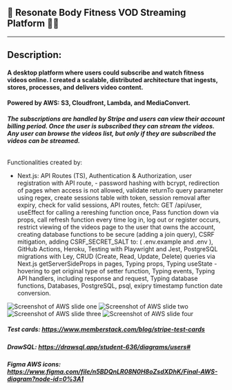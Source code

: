 ## 🍑 Resonate Body Fitness VOD Streaming Platform 💪🏽
______________________________________________________
Description:  
------------------------------------------------------
#### A desktop platform where users could subscribe and watch fitness videos online. I created a scalable, distributed architecture that ingests, stores, processes, and delivers video content.
#### Powered by AWS: S3, Cloudfront, Lambda, and MediaConvert.
##### The subscriptions are handled by Stripe and users can view their account billing period. Once the user is subscribed they can stream the videos. Any user can browse the videos list, but only if they are subscribed the videos can be streamed.
######
Functionalities created by: 
-	Next.js: API Routes (TS), Authentication & Authorization, user registration with API route, -	password hashing with bcrypt, redirection of pages when access is not allowed, validate returnTo query parameter using regex, create sessions table with token, session removal after expiry, check for valid sessions, API routes, fetch: GET /api/user, useEffect for calling a rereshing function once, Pass function down via props, call refresh function every time log in, log out or register occurs, restrict viewing of the videos page to the user that owns the account, creating database functions to be secure (adding a join query), CSRF mitigation, adding CSRF_SECRET_SALT to: ( .env.example and .env ), GitHub Actions, Heroku, Testing with Playwright and Jest, PostgreSQL migrations with Ley, CRUD (Create, Read, Update, Delete) queries via Next.js getServerSideProps in pages, Typing props, Typing useState - hovering to get original type of setter function, Typing events, Typing API handlers, including response and request, Typing database functions, Databases, PostgreSQL, psql, exipry timestamp function date conversion.










![Screenshot of AWS slide one](https://github.com/alyb237/rbf-vod-streaming/blob/main/public/slide1.PNG "AWS slide one info")
![Screenshot of AWS slide two](https://github.com/alyb237/rbf-vod-streaming/blob/main/public/slide2.PNG "AWS slide two info")
![Screenshot of AWS slide three](https://github.com/alyb237/rbf-vod-streaming/blob/main/public/slide3.PNG "AWS slide three info")
![Screenshot of AWS slide four](https://github.com/alyb237/rbf-vod-streaming/blob/main/public/slide4.PNG "AWS slide four info")





##### Test cards: https://www.memberstack.com/blog/stripe-test-cards
##### DrawSQL: https://drawsql.app/student-636/diagrams/users#
##### Figma AWS icons: https://www.figma.com/file/n5BDQnLR08N0H8oZsdXDhK/Final-AWS-diagram?node-id=0%3A1 

